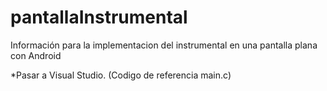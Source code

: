 # pantallaInstrumental
Información para la implementacion del instrumental en una pantalla plana con Android

*Pasar a Visual Studio. (Codigo de referencia main.c)
